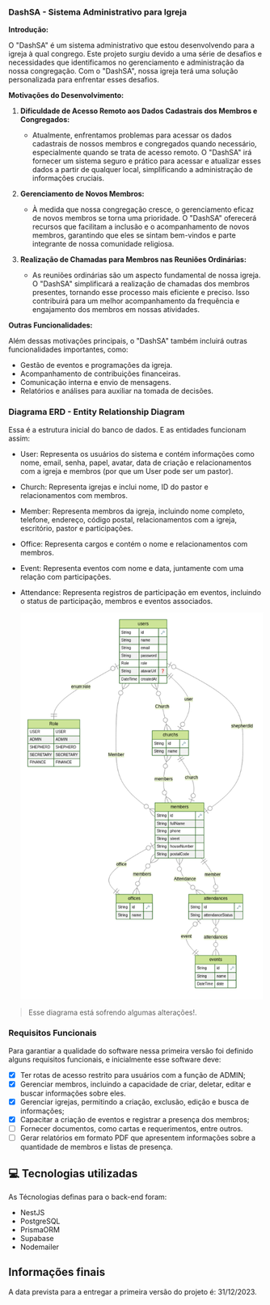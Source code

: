 ### DashSA - Sistema Administrativo para Igreja

**Introdução:**

O "DashSA" é um sistema administrativo que estou desenvolvendo para a igreja à qual congrego. Este projeto surgiu devido a uma série de desafios e necessidades que identificamos no gerenciamento e administração da nossa congregação. Com o "DashSA", nossa igreja terá uma solução personalizada para enfrentar esses desafios.

**Motivações do Desenvolvimento:**

1. **Dificuldade de Acesso Remoto aos Dados Cadastrais dos Membros e Congregados:**

   - Atualmente, enfrentamos problemas para acessar os dados cadastrais de nossos membros e congregados quando necessário, especialmente quando se trata de acesso remoto. O "DashSA" irá fornecer um sistema seguro e prático para acessar e atualizar esses dados a partir de qualquer local, simplificando a administração de informações cruciais.

2. **Gerenciamento de Novos Membros:**

   - À medida que nossa congregação cresce, o gerenciamento eficaz de novos membros se torna uma prioridade. O "DashSA" oferecerá recursos que facilitam a inclusão e o acompanhamento de novos membros, garantindo que eles se sintam bem-vindos e parte integrante de nossa comunidade religiosa.

3. **Realização de Chamadas para Membros nas Reuniões Ordinárias:**

   - As reuniões ordinárias são um aspecto fundamental de nossa igreja. O "DashSA" simplificará a realização de chamadas dos membros presentes, tornando esse processo mais eficiente e preciso. Isso contribuirá para um melhor acompanhamento da frequência e engajamento dos membros em nossas atividades.

**Outras Funcionalidades:**

Além dessas motivações principais, o "DashSA" também incluirá outras funcionalidades importantes, como:

- Gestão de eventos e programações da igreja.
- Acompanhamento de contribuições financeiras.
- Comunicação interna e envio de mensagens.
- Relatórios e análises para auxiliar na tomada de decisões.

### Diagrama ERD - Entity Relationship Diagram

Essa é a estrutura inicial do banco de dados. E as entidades funcionam assim:

- User: Representa os usuários do sistema e contém informações como nome, email, senha, papel, avatar, data de criação e relacionamentos com a igreja e membros (por que um User pode ser um pastor).

- Church: Representa igrejas e inclui nome, ID do pastor e relacionamentos com membros.

- Member: Representa membros da igreja, incluindo nome completo, telefone, endereço, código postal, relacionamentos com a igreja, escritório, pastor e participações.

- Office: Representa cargos e contém o nome e relacionamentos com membros.

- Event: Representa eventos com nome e data, juntamente com uma relação com participações.

- Attendance: Representa registros de participação em eventos, incluindo o status de participação, membros e eventos associados.

  <img src="./assets/ERD.png" alt="Exemplo imagem">

> Esse diagrama está sofrendo algumas alterações!.

### Requisitos Funcionais

Para garantiar a qualidade do software nessa primeira versão foi definido alguns requisitos funcionais, e inicialmente esse software deve:

- [x] Ter rotas de acesso restrito para usuários com a função de ADMIN;
- [x] Gerenciar membros, incluindo a capacidade de criar, deletar, editar e buscar informações sobre eles.
- [x] Gerenciar igrejas, permitindo a criação, exclusão, edição e busca de informações;
- [x] Capacitar a criação de eventos e registrar a presença dos membros;
- [ ] Fornecer documentos, como cartas e requerimentos, entre outros.
- [ ] Gerar relatórios em formato PDF que apresentem informações sobre a quantidade de membros e listas de presença.

## 💻 Tecnologias utilizadas

As Técnologias definas para o back-end foram:

- NestJS
- PostgreSQL
- PrismaORM
- Supabase
- Nodemailer

## Informações finais

A data prevista para a entregar a primeira versão do projeto é: 31/12/2023.
